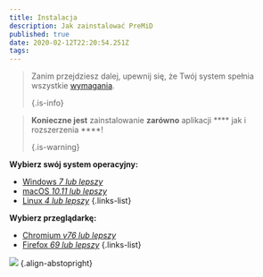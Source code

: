 ```yaml
---
title: Instalacja
description: Jak zainstalować PreMiD
published: true
date: 2020-02-12T22:20:54.251Z
tags: 
---
```


> Zanim przejdziesz dalej, upewnij się, że Twój system spełnia wszystkie [wymagania](/install/requirements). 
> 
> {.is-info}

> **Konieczne jest** zainstalowanie **zarówno** aplikacji **** jak i rozszerzenia ****! 
> 
> {.is-warning}

**Wybierz swój system operacyjny:**
- [Windows *7 lub lepszy*](/install/windows)
- [macOS *10.11 lub lepszy*](/install/macos)
- [Linux *4 lub lepszy*](/install/linux)
{.links-list}

**Wybierz przeglądarkę:**
- [Chromium *v76 lub lepszy*](/install/chromium)
- [Firefox *69 lub lepszy*](/install/firefox)
{.links-list}

![](https://a.icons8.com/ajlQdsfa/FZhYWV/svg.svg) {.align-abstopright}